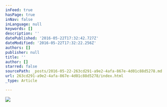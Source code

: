 ```yaml
---
inFeed: true
hasPage: true
inNav: false
inLanguage: null
keywords: []
description: ''
datePublished: '2016-05-22T17:32:42.727Z'
dateModified: '2016-05-22T17:32:22.256Z'
authors: []
publisher: null
title: ''
author: []
starred: false
sourcePath: _posts/2016-05-22-263cd291-a9e2-4afa-867e-4d01c88d5278.md
url: 263cd291-a9e2-4afa-867e-4d01c88d5278/index.html
_type: Article

---
```

![](https://the-grid-user-content.s3-us-west-2.amazonaws.com/8b1abbdd-d30e-4809-869b-6ff0c76fc64a.png)